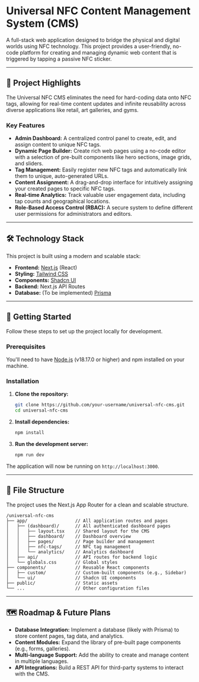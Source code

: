 # Universal NFC Content Management System (CMS)

A full-stack web application designed to bridge the physical and digital worlds using NFC technology. This project provides a user-friendly, no-code platform for creating and managing dynamic web content that is triggered by tapping a passive NFC sticker.

-----

## 🌟 Project Highlights

The Universal NFC CMS eliminates the need for hard-coding data onto NFC tags, allowing for real-time content updates and infinite reusability across diverse applications like retail, art galleries, and gyms.

### Key Features

  * **Admin Dashboard:** A centralized control panel to create, edit, and assign content to unique NFC tags.
  * **Dynamic Page Builder:** Create rich web pages using a no-code editor with a selection of pre-built components like hero sections, image grids, and sliders.
  * **Tag Management:** Easily register new NFC tags and automatically link them to unique, auto-generated URLs.
  * **Content Assignment:** A drag-and-drop interface for intuitively assigning your created pages to specific NFC tags.
  * **Real-time Analytics:** Track valuable user engagement data, including tap counts and geographical locations.
  * **Role-Based Access Control (RBAC):** A secure system to define different user permissions for administrators and editors.

-----

## 🛠️ Technology Stack

This project is built using a modern and scalable stack:

  * **Frontend:** [Next.js](https://nextjs.org/) (React)
  * **Styling:** [Tailwind CSS](https://tailwindcss.com/)
  * **Components:** [Shadcn UI](https://ui.shadcn.com/)
  * **Backend:** Next.js API Routes
  * **Database:** (To be implemented) [Prisma](https://www.prisma.io/)

-----

## 🚀 Getting Started

Follow these steps to set up the project locally for development.

### Prerequisites

You'll need to have [Node.js](https://nodejs.org/en/) (v18.17.0 or higher) and npm installed on your machine.

### Installation

1.  **Clone the repository:**
    ```bash
    git clone https://github.com/your-username/universal-nfc-cms.git
    cd universal-nfc-cms
    ```
2.  **Install dependencies:**
    ```bash
    npm install
    ```
3.  **Run the development server:**
    ```bash
    npm run dev
    ```

The application will now be running on `http://localhost:3000`.

-----

## 📁 File Structure

The project uses the Next.js App Router for a clean and scalable structure.

```
/universal-nfc-cms
├── app/                  // All application routes and pages
│   ├── (dashboard)/      // All authenticated dashboard pages
│   │   ├── layout.tsx    // Shared layout for the CMS
│   │   ├── dashboard/    // Dashboard overview
│   │   ├── pages/        // Page builder and management
│   │   ├── nfc-tags/     // NFC tag management
│   │   └── analytics/    // Analytics dashboard
│   ├── api/              // API routes for backend logic
│   └── globals.css       // Global styles
├── components/           // Reusable React components
│   ├── custom/           // Custom-built components (e.g., Sidebar)
│   └── ui/               // Shadcn UI components
├── public/               // Static assets
└── ...                   // Other configuration files
```

-----

## 🗺️ Roadmap & Future Plans

  * **Database Integration:** Implement a database (likely with Prisma) to store content pages, tag data, and analytics.
  * **Content Modules:** Expand the library of pre-built page components (e.g., forms, galleries).
  * **Multi-language Support:** Add the ability to create and manage content in multiple languages.
  * **API Integrations:** Build a REST API for third-party systems to interact with the CMS.
